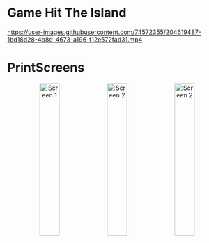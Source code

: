# Game Hit The Island

https://user-images.githubusercontent.com/74572355/204619487-1bd18d28-4b8d-4673-a196-f12e572fad31.mp4


# PrintScreens

<p align="center">

  <img alt="Screen 1" src="https://i.imgur.com/TpCACuc.png" height="30%" width="30%" />
  <img alt="Screen 2" src="https://i.imgur.com/xGjJDNe.png" height="30%" width="30%" /> 
  <img alt="Screen 2" src="https://i.imgur.com/EKH9Xnk.png" height="30%" width="30%" />   
</p>

